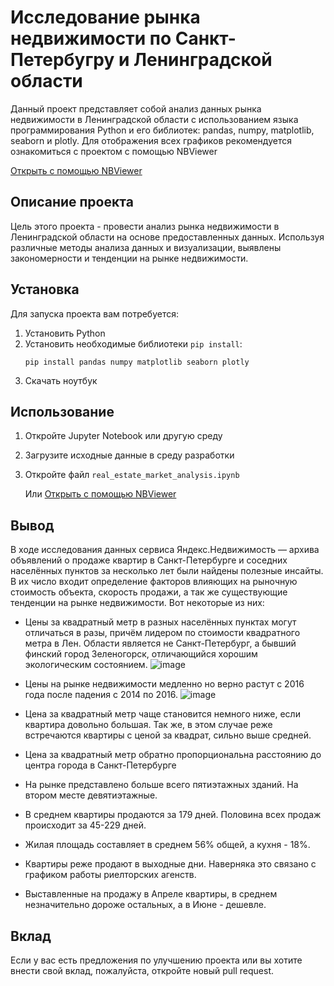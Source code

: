 # Исследование рынка недвижимости по Санкт-Петербугру и Ленинградской области
Данный проект представляет собой анализ данных рынка недвижимости в Ленинградской области с использованием языка программирования Python и его библиотек: pandas, numpy, matplotlib, seaborn и plotly.
Для отображения всех графиков рекомендуется ознакомиться с проектом с помощью NBViewer

[Открыть с помощью NBViewer](https://nbviewer.org/github/AlexandrBaranov7/yandex-praktikum-projects/blob/main/Исследование%20рынка%20недвижимости%20СПБ/real_estate_market_analysis.ipynb)
## Описание проекта
Цель этого проекта - провести анализ рынка недвижимости в Ленинградской области на основе предоставленных данных. Используя различные методы анализа данных и визуализации, выявлены закономерности и тенденции на рынке недвижимости.
## Установка
Для запуска проекта вам потребуется:
1. Установить Python
2. Установить необходимые библиотеки `pip install`:
   ```shell
   pip install pandas numpy matplotlib seaborn plotly
   ```
3. Скачать ноутбук
## Использование
1. Откройте Jupyter Notebook или другую среду
2. Загрузите исходные данные в среду разработки
3. Откройте файл `real_estate_market_analysis.ipynb`

   Или
  [Открыть с помощью NBViewer](https://nbviewer.org/github/AlexandrBaranov7/yandex-praktikum-projects/blob/main/Исследование%20рынка%20недвижимости%20СПБ/real_estate_market_analysis.ipynb)
## Вывод
В ходе исследования данных сервиса Яндекс.Недвижимость — архива объявлений о продаже квартир в Санкт-Петербурге и соседних населённых пунктов за несколько лет были найдены полезные инсайты.
В их число входит определение факторов влияющих на рыночную стоимость объекта, скорость продажи, а так же существующие тенденции на рынке недвижимости. Вот некоторые из них:

- Цены за квадратный метр в разных населённых пунктах могут отличаться в разы, причём лидером по стоимости квадратного метра в Лен. Области является не Санкт-Петербург, а бывший финский город Зеленогорск, отличающийся хорошим экологическим состоянием.
![image](https://sun9-13.userapi.com/impg/uZbqtlMH9AuznhFQCtfKm2SQRlWRq__SCTe2KQ/IOc20MO_jTM.jpg?size=1345x608&quality=96&sign=eed795e7bdf4ec4dc58234a05cd29663&type=album)
  
- Цены на рынке недвижимости медленно но верно растут с 2016 года после падения с 2014 по 2016.
![image](https://github.com/AlexandrBaranov7/yandex-praktikum-projects/assets/115564753/4a14d396-e8d4-408e-b7c5-cdad99195a6f)

- Цена за квадратный метр чаще становится немного ниже, если квартира довольно большая. Так же, в этом случае реже встречаются квартиры с ценой за квадрат, сильно выше средней.

- Цена за квадратный метр обратно пропорциональна расстоянию до центра города в Санкт-Петербурге 

- На рынке представлено больше всего пятиэтажных зданий. На втором месте девятиэтажные. 

- В среднем квартиры продаются за 179 дней. Половина всех продаж происходит за 45-229 дней. 

- Жилая площадь составляет в среднем 56% общей, а кухня - 18%. 

- Квартиры реже продают в выходные дни. Наверняка это связано с графиком работы риелторских агенств. 

- Выставленные на продажу в Апреле квартиры, в среднем незначительно дороже остальных, а в Июне - дешевле.

## Вклад
Если у вас есть предложения по улучшению проекта или вы хотите внести свой вклад, пожалуйста, откройте новый pull request.
